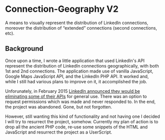 Connection-Geography V2
======

A means to visually represent the distribution of LinkedIn connections, moreover the distribution of “extended” connections (second connections, etc). 

Background
------

Once upon a time, I wrote a little application that used LinkedIn's API represent the distribution of LinkedIn connections geographically, with both 1st and 2nd connections. The application made use of vanilla JavaScript, Google Maps JavaScript API, and the LinkedIn PHP API. It worked and, while I still had various plans to improve on it, it accomplished the job.

Unforunately, in February 2015 [LinkedIn announced they would be eliminating some of their APIs](https://developer.linkedin.com/blog/posts/2015/developer-program-changes) for general use. There was an option to request permissions which was made and never responded to. In the end, the project was abandoned. Gone, but not forgotten.

However, still wanting this kind of functionality and not having one I decided I will try to resurrect the project, somehow. Currently my plan of action is to drop all the ancient PHP code, re-use some snippets of the HTML and JavaScript and resurrect the project as a UserScript.

